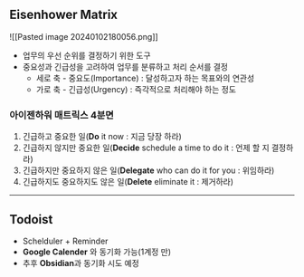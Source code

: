 ## Eisenhower Matrix
![[Pasted image 20240102180056.png]]
- 업무의 우선 순위를 결정하기 위한 도구
- 중요성과 긴급성을 고려하여 업무를 분류하고 처리 순서를 결정
	- 세로 축 - 중요도(Importance) : 달성하고자 하는 목표와의 연관성
	- 가로 축 - 긴급성(Urgency) : 즉각적으로 처리해야 하는 정도
### 아이젠하워 매트릭스 4분면
1. 긴급하고 중요한 일(**Do** it now : 지금 당장 하라)
2. 긴급하지 않지만 중요한 일(**Decide** schedule a time to do it : 언제 할 지 결정하라)
3. 긴급하지만 중요하지 않은 일(**Delegate** who can do it for you : 위임하라)
4. 긴급하지도 중요하지도 않은 일(**Delete** eliminate it : 제거하라)
---
## Todoist
- Schelduler + Reminder
- **Google Calender** 와 동기화 가능(1계정 만)
- 추후 **Obsidian**과 동기화 시도 예정